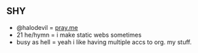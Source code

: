 ## SHY
- @halodevil = [pray.me](https://linktr.ee/pray.me)
- 21 he/hymn = i make static webs sometimes
- busy as hell = yeah i like having multiple accs to org. my stuff.
